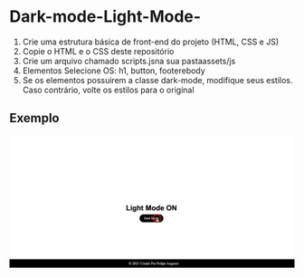 # Dark-mode-Light-Mode-

1. Crie uma estrutura básica de front-end do projeto (HTML, CSS e JS)
2. Copie o HTML e o CSS deste repositório
3. Crie um arquivo chamado scripts.jsna sua pastaassets/js
4. Elementos Selecione OS: h1, button, footerebody
5. Se os elementos possuirem a classe dark-mode, modifique seus estilos. Caso contrário, volte os estilos para o original

## Exemplo

![Exercício Dark Mode e Light Mode](./Dark-mode,Light-mode.gif)
